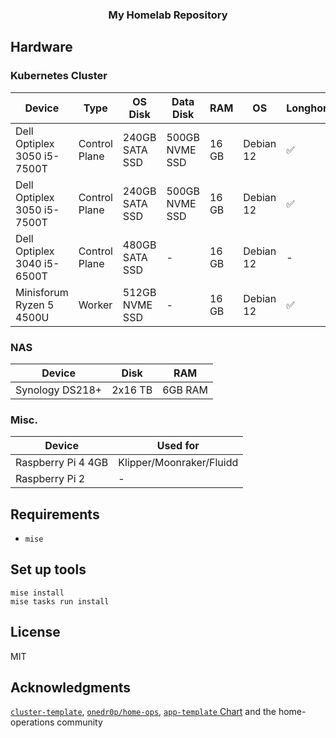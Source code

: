 <div align="center">

### My Homelab Repository

</div>

## Hardware

### Kubernetes Cluster

| Device                      | Type          | OS Disk        | Data Disk      | RAM   | OS        | Longhorn |
| --------------------------- | ------------- | -------------- | -------------- | ----- | --------- | -------- |
| Dell Optiplex 3050 i5-7500T | Control Plane | 240GB SATA SSD | 500GB NVME SSD | 16 GB | Debian 12 | ✅       |
| Dell Optiplex 3050 i5-7500T | Control Plane | 240GB SATA SSD | 500GB NVME SSD | 16 GB | Debian 12 | ✅       |
| Dell Optiplex 3040 i5-6500T | Control Plane | 480GB SATA SSD | -              | 16 GB | Debian 12 | -        |
| Minisforum Ryzen 5 4500U    | Worker        | 512GB NVME SSD | -              | 16 GB | Debian 12 | ✅       |

### NAS

| Device          | Disk    | RAM     |
| --------------- | ------- | ------- |
| Synology DS218+ | 2x16 TB | 6GB RAM |

### Misc.

| Device             | Used for                 |
| ------------------ | ------------------------ |
| Raspberry Pi 4 4GB | Klipper/Moonraker/Fluidd |
| Raspberry Pi 2     | -                        |

## Requirements

* `mise`

## Set up tools

```
mise install
mise tasks run install
```

## License

MIT

## Acknowledgments

[`cluster-template`](https://github.com/onedr0p/cluster-template), [`onedr0p/home-ops`](https://github.com/onedr0p/home-ops), [`app-template` Chart](https://github.com/bjw-s/helm-charts) and the home-operations community
